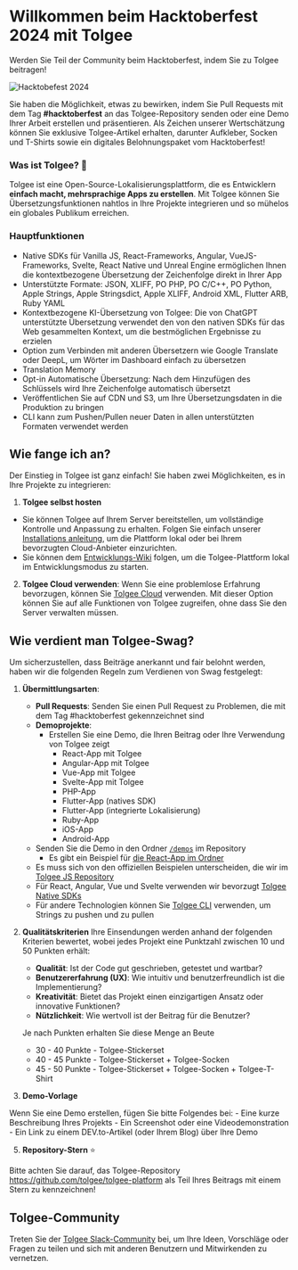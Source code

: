 # Willkommen beim Hacktoberfest 2024 mit Tolgee

Werden Sie Teil der Community beim Hacktoberfest, indem Sie zu Tolgee beitragen!

![Hacktobefest 2024](https://github.com/user-attachments/assets/ac1bd9c1-fc1f-4375-9bf5-8e8c9b41cc15)

Sie haben die Möglichkeit, etwas zu bewirken, indem Sie Pull Requests mit dem Tag **#hacktoberfest** an das Tolgee-Repository senden oder eine Demo Ihrer Arbeit erstellen und präsentieren. Als Zeichen unserer Wertschätzung können Sie exklusive Tolgee-Artikel erhalten, darunter Aufkleber, Socken und T-Shirts sowie ein digitales Belohnungspaket vom Hacktoberfest!

### Was ist Tolgee? 🐁

Tolgee ist eine Open-Source-Lokalisierungsplattform, die es Entwicklern **einfach macht, mehrsprachige Apps zu erstellen**. Mit Tolgee können Sie Übersetzungsfunktionen nahtlos in Ihre Projekte integrieren und so mühelos ein globales Publikum erreichen.

### Hauptfunktionen

- Native SDKs für Vanilla JS, React-Frameworks, Angular, VueJS-Frameworks, Svelte, React Native und Unreal Engine ermöglichen Ihnen die kontextbezogene Übersetzung der Zeichenfolge direkt in Ihrer App
- Unterstützte Formate: JSON, XLIFF, PO PHP, PO C/C++, PO Python, Apple Strings, Apple Stringsdict, Apple XLIFF, Android XML, Flutter ARB, Ruby YAML
- Kontextbezogene KI-Übersetzung von Tolgee: Die von ChatGPT unterstützte Übersetzung verwendet den von den nativen SDKs für das Web gesammelten Kontext, um die bestmöglichen Ergebnisse zu erzielen
- Option zum Verbinden mit anderen Übersetzern wie Google Translate oder DeepL, um Wörter im Dashboard einfach zu übersetzen
- Translation Memory
- Opt-in Automatische Übersetzung: Nach dem Hinzufügen des Schlüssels wird Ihre Zeichenfolge automatisch übersetzt
- Veröffentlichen Sie auf CDN und S3, um Ihre Übersetzungsdaten in die Produktion zu bringen
- CLI kann zum Pushen/Pullen neuer Daten in allen unterstützten Formaten verwendet werden

## Wie fange ich an?

Der Einstieg in Tolgee ist ganz einfach! Sie haben zwei Möglichkeiten, es in Ihre Projekte zu integrieren:

1. **Tolgee selbst hosten**
- Sie können Tolgee auf Ihrem Server bereitstellen, um vollständige Kontrolle und Anpassung zu erhalten. Folgen Sie einfach unserer [Installations anleitung](https://tolgee.io/platform/self_hosting/getting_started), um die Plattform lokal oder bei Ihrem bevorzugten Cloud-Anbieter einzurichten.
- Sie können dem [Entwicklungs-Wiki](https://github.com/tolgee/tolgee-platform/wiki/Development) folgen, um die Tolgee-Plattform lokal im Entwicklungsmodus zu starten.
2. **Tolgee Cloud verwenden**: Wenn Sie eine problemlose Erfahrung bevorzugen, können Sie [Tolgee Cloud](https://app.tolgee.io/) verwenden. Mit dieser Option können Sie auf alle Funktionen von Tolgee zugreifen, ohne dass Sie den Server verwalten müssen.

## Wie verdient man Tolgee-Swag?

Um sicherzustellen, dass Beiträge anerkannt und fair belohnt werden, haben wir die folgenden Regeln zum Verdienen von Swag festgelegt:

1. **Übermittlungsarten**:
    - **Pull Requests**: Senden Sie einen Pull Request zu Problemen, die mit dem Tag #hacktoberfest gekennzeichnet sind
    - **Demoprojekte**:
        - Erstellen Sie eine Demo, die Ihren Beitrag oder Ihre Verwendung von Tolgee zeigt
            - React-App mit Tolgee
            - Angular-App mit Tolgee
            - Vue-App mit Tolgee
            - Svelte-App mit Tolgee
            - PHP-App
            - Flutter-App (natives SDK)
            - Flutter-App (integrierte Lokalisierung)
            - Ruby-App
            - iOS-App
            - Android-App
    - Senden Sie die Demo in den Ordner [`/demos`](./demos) im Repository
      - Es gibt ein Beispiel für [die React-App im Ordner](./demos/react-demo-example)
    - Es muss sich von den offiziellen Beispielen unterscheiden, die wir im [Tolgee JS Repository](https://github.com/tolgee/tolgee-js/tree/main/testapps)
    - Für React, Angular, Vue und Svelte verwenden wir bevorzugt [Tolgee Native SDKs](https://tolgee.io/js-sdk)
    - Für andere Technologien können Sie [Tolgee CLI](https://tolgee.io/tolgee-cli) verwenden, um Strings zu pushen und zu pullen

2. **Qualitätskriterien**
  Ihre Einsendungen werden anhand der folgenden Kriterien bewertet, wobei jedes Projekt eine Punktzahl zwischen 10 und 50 Punkten erhält:
    - **Qualität**: Ist der Code gut geschrieben, getestet und wartbar?
    - **Benutzererfahrung (UX)**: Wie intuitiv und benutzerfreundlich ist die Implementierung?
    - **Kreativität**: Bietet das Projekt einen einzigartigen Ansatz oder innovative Funktionen?
    - **Nützlichkeit**: Wie wertvoll ist der Beitrag für die Benutzer?

    Je nach Punkten erhalten Sie diese Menge an Beute
    - 30 - 40 Punkte - Tolgee-Stickerset
    - 40 - 45 Punkte - Tolgee-Stickerset + Tolgee-Socken
    - 45 - 50 Punkte - Tolgee-Stickerset + Tolgee-Socken + Tolgee-T-Shirt

4. **Demo-Vorlage**

  Wenn Sie eine Demo erstellen, fügen Sie bitte Folgendes bei:
    - Eine kurze Beschreibung Ihres Projekts
    - Ein Screenshot oder eine Videodemonstration
    - Ein Link zu einem DEV.to-Artikel (oder Ihrem Blog) über Ihre Demo

5. **Repository-Stern** ⭐

Bitte achten Sie darauf, das Tolgee-Repository https://github.com/tolgee/tolgee-platform als Teil Ihres Beitrags mit einem Stern zu kennzeichnen!

## Tolgee-Community

Treten Sie der [Tolgee Slack-Community](https://tolgeecommunity.slack.com/ssb/redirect) bei, um Ihre Ideen, Vorschläge oder Fragen zu teilen und sich mit anderen Benutzern und Mitwirkenden zu vernetzen.
